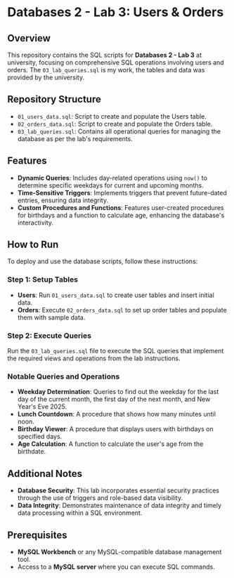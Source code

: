 # Databases 2 - Lab 3: Users & Orders

## Overview
This repository contains the SQL scripts for **Databases 2 - Lab 3** at university, focusing on comprehensive SQL operations involving users and orders. The `03_lab_queries.sql` is my work, the tables and data was provided by the university.

## Repository Structure
- `01_users_data.sql`: Script to create and populate the Users table.
- `02_orders_data.sql`: Script to create and populate the Orders table.
- `03_lab_queries.sql`: Contains all operational queries for managing the database as per the lab's requirements.

## Features
- **Dynamic Queries**: Includes day-related operations using `now()` to determine specific weekdays for current and upcoming months.
- **Time-Sensitive Triggers**: Implements triggers that prevent future-dated entries, ensuring data integrity.
- **Custom Procedures and Functions**: Features user-created procedures for birthdays and a function to calculate age, enhancing the database's interactivity.

## How to Run
To deploy and use the database scripts, follow these instructions:

### Step 1: Setup Tables
- **Users**: Run `01_users_data.sql` to create user tables and insert initial data.
- **Orders**: Execute `02_orders_data.sql` to set up order tables and populate them with sample data.

### Step 2: Execute Queries
Run the `03_lab_queries.sql` file to execute the SQL queries that implement the required views and operations from the lab instructions.

### Notable Queries and Operations
- **Weekday Determination**: Queries to find out the weekday for the last day of the current month, the first day of the next month, and New Year's Eve 2025.
- **Lunch Countdown**: A procedure that shows how many minutes until noon.
- **Birthday Viewer**: A procedure that displays users with birthdays on specified days.
- **Age Calculation**: A function to calculate the user's age from the birthdate.

## Additional Notes
- **Database Security**: This lab incorporates essential security practices through the use of triggers and role-based data visibility.
- **Data Integrity**: Demonstrates maintenance of data integrity and timely data processing within a SQL environment.

## Prerequisites
- **MySQL Workbench** or any MySQL-compatible database management tool.
- Access to a **MySQL server** where you can execute SQL commands.
